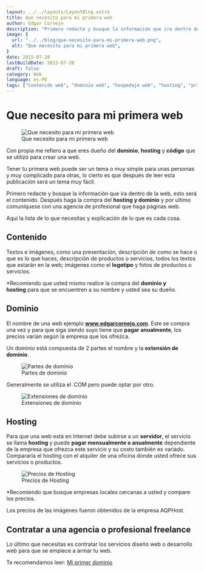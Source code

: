```yaml
---
layout: ../../layouts/LayoutBlog.astro
title: Que necesito para mi primera web
author: Edgar Cornejo
description: "Primero redacte y busque la información que ira dentro de la web, esto será el contenido. Después haga la compra del hosting y dominio y por ultimo comuníquese con una agencia de profesional que haga páginas web."
image: {
  url: "../../blog/que-necesito-para-mi-primera-web.png",
  alt: "Que necesito para mi primera web",
}  
date: 2015-07-28
lastBuildDate: 2015-07-28
draft: false
category: Web
language: es-PE
tags: ["contenido web", "dominio web", "hospedaje web", "hosting", "primera web"]
---
```


# Que necesito para mi primera web

<figure>
  <img src="../../blog/que-necesito-para-mi-primera-web.png" alt="Que necesito para mi primera web"/>
  <figcaption>Que necesito para mi primera web</figcaption>
</figure>

Con propia me refiero a que eres dueño del **dominio**, **hosting** y **código** que se utilizó para crear una web.

Tener tu primera web puede ser un tema o muy simple para unas personas y muy complicado para otras, lo cierto es que después de leer esta publicación será un tema muy fácil.

Primero redacte y busque la información que ira dentro de la web, esto será el contenido. Después haga la compra del **hosting y dominio** y por ultimo comuníquese con una agencia de profesional que haga páginas web.

Aquí la lista de lo que necesitas y explicación de lo que es cada cosa.

## Contenido

Textos e imágenes, como una presentación, descripción de como se hace o que es lo que haces, descripción de productos o servicios, todos los textos que estarán en la web; imágenes como el **logotipo** y fotos de productos o servicios.

*Recomiendo que usted mismo realice la compra del **dominio y hosting** para que se encuentren a su nombre y usted sea su dueño.

## Dominio

El nombre de una web ejemplo **www.edgarcornejo.com**. Este se compra una vez y para que siga siendo suyo tiene que **pagar anualmente**, los precios varían según la empresa que los ofrezca.

Un dominio está compuesta de 2 partes el nombre y la **extensión de dominio**.

<figure>
  <img src="../../blog/dominio-partes.png" alt="Partes de dominio"/>
  <figcaption>Partes de dominio</figcaption>
</figure>

Generalmente se utiliza el .COM pero puede optar por otro.

<figure>
  <img src="../../blog/dominio.png" alt="Extensiones de dominio"/>
  <figcaption>Extensiones de dominio</figcaption>
</figure>

## Hosting

Para que una web está en Internet debe subirse a un **servidor**, el servicio se llama **hosting** y puede **pagar mensualmente o anualmente** dependiente de la empresa que ofrezca este servicio y su costo también es variado. Compararía el hosting con el alquiler de una oficina donde usted ofrece sus servicios o productos.

<figure>
  <img src="../../blog/hosting.png" alt="Precios de Hosting"/>
  <figcaption>Precios de Hosting</figcaption>
</figure>

*Recomiendo que busque empresas locales cercanas a usted y compare los precios.

Los precios de las imágenes fueron obtenidos de la empresa AQPHost.

## Contratar a una agencia o profesional freelance

Lo último que necesitas es contratar los servicios diseño web o desarrollo web para que se empiece a armar tu web.

Te recomendamos leer: [Mi primer dominio](https://www.edgarcornejo.com/publicaciones/mi-primer-dominio "Mi primer dominio")